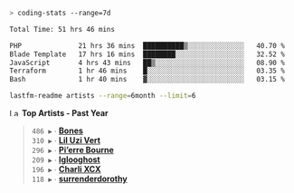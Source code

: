 ```zsh
> coding-stats --range=7d
```

<!--START_SECTION:waka-->

```txt
Total Time: 51 hrs 46 mins

PHP              21 hrs 36 mins  ██████████▒░░░░░░░░░░░░░░   40.70 %
Blade Template   17 hrs 16 mins  ████████░░░░░░░░░░░░░░░░░   32.52 %
JavaScript       4 hrs 43 mins   ██▒░░░░░░░░░░░░░░░░░░░░░░   08.90 %
Terraform        1 hr 46 mins    █░░░░░░░░░░░░░░░░░░░░░░░░   03.35 %
Bash             1 hr 40 mins    ▓░░░░░░░░░░░░░░░░░░░░░░░░   03.15 %
```

<!--END_SECTION:waka-->

```zsh
lastfm-readme artists --range=6month --limit=6
```

<!--START_LASTFM_ARTISTS:{"period": "12month", "rows": 6}-->
<a href="https://last.fm" target="_blank"><img src="https://user-images.githubusercontent.com/17434202/215290617-e793598d-d7c9-428f-9975-156db1ba89cc.svg" alt="Last.fm Logo" width="18" height="13"/></a> **Top Artists - Past Year**

> `486 ▶️` ∙ **[Bones](https://www.last.fm/music/Bones)**<br/>
> `310 ▶️` ∙ **[Lil Uzi Vert](https://www.last.fm/music/Lil+Uzi+Vert)**<br/>
> `296 ▶️` ∙ **[Pi’erre Bourne](https://www.last.fm/music/Pi%E2%80%99erre+Bourne)**<br/>
> `209 ▶️` ∙ **[Iglooghost](https://www.last.fm/music/Iglooghost)**<br/>
> `196 ▶️` ∙ **[Charli XCX](https://www.last.fm/music/Charli+XCX)**<br/>
> `118 ▶️` ∙ **[surrenderdorothy](https://www.last.fm/music/surrenderdorothy)**<br/>
<!--END_LASTFM_ARTISTS-->
